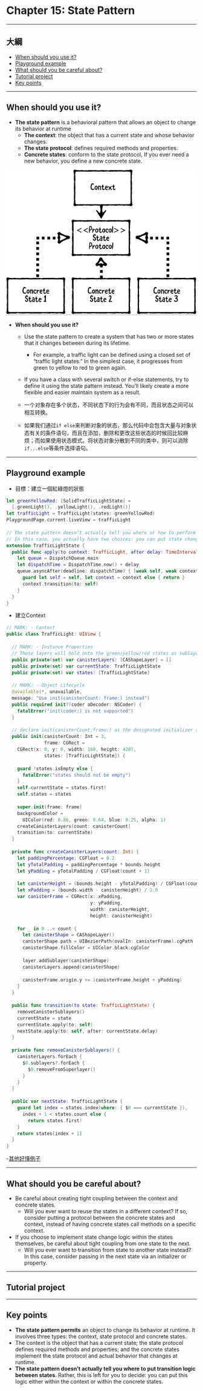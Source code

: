 # Chapter 15: State Pattern

------

## 大綱

- [When should you use it?](#1)
- [Playground example](#2)
- [What should you be careful about?](#3)
- [Tutorial project](#4)
- [Key points](#5)

------

<h2 id="1">When should you use it?</h2>

- **The state pattern** is a behavioral pattern that allows an object to change its behavior at runtime
  - **The context**: the object that has a current state and whose behavior changes.
  - **The state protocol**: defines required methods and properties. 
  - **Concrete states**: conform to the state protocol, If you ever need a new behavior, you define a new concrete state.

![](../.gitbook/assets/33.png)

- **When should you use it?**
  - Use the state pattern to create a system that has two or more states that it changes between during its lifetime.
    - For example, a traffic light can be defined using a closed set of “traffic light states.” In the simplest case, it progresses from green to yellow to red to green again.
  - If you have a class with several switch or if-else statements, try to define it using the state pattern instead. You’ll likely create a more flexible and easier maintain system as a result.

  - 一个对象存在多个状态，不同状态下的行为会有不同，而且状态之间可以相互转换。
  - 如果我们通过`if else`来判断对象的状态，那么代码中会包含大量与对象状态有关的条件语句，而且在添加，删除和更改这些状态的时候回比较麻烦；而如果使用状态模式。将状态对象分散到不同的类中，则可以消除 `if...else`等条件选择语句。

------

<h2 id="2">Playground example</h2>

- 目標：建立一個紅綠燈的狀態

```swift
let greenYellowRed: [SolidTrafficLightState] =
  [.greenLight(), .yellowLight(), .redLight()]
let trafficLight = TrafficLight(states: greenYellowRed)
PlaygroundPage.current.liveView = trafficLight

// The state pattern doesn’t actually tell you where or how to perform state changes. 
// In this case, you actually have two choices: you can put state change logic within TrafficLight, or you can put this within TrafficLightState
extension TrafficLightState {
  public func apply(to context: TrafficLight, after delay: TimeInterval) {
    let queue = DispatchQueue.main
    let dispatchTime = DispatchTime.now() + delay
    queue.asyncAfter(deadline: dispatchTime) { [weak self, weak context] in
      guard let self = self, let context = context else { return }
      context.transition(to: self)
    }
  }
}
```

- 建立Context

```Swift
// MARK: - Context
public class TrafficLight: UIView {
  
  // MARK: - Instance Properties
  // These layers will hold onto the green/yellow/red states as sublayers.
  public private(set) var canisterLayers: [CAShapeLayer] = []
  public private(set) var currentState: TrafficLightState
  public private(set) var states: [TrafficLightState]
  
  // MARK: - Object Lifecycle
  @available(*, unavailable,
  message: "Use init(canisterCount: frame:) instead")
  public required init?(coder aDecoder: NSCoder) {
    fatalError("init(coder:) is not supported")
  }
  
  // declare init(canisterCount:frame:) as the designated initializer and provide default values for both canisterCount and frame.
  public init(canisterCount: Int = 3,
              frame: CGRect =
    CGRect(x: 0, y: 0, width: 160, height: 420),
              states: [TrafficLightState]) {
    
    guard !states.isEmpty else {
      fatalError("states should not be empty")
    }
    self.currentState = states.first!
    self.states = states
    
    super.init(frame: frame)
    backgroundColor =
      UIColor(red: 0.86, green: 0.64, blue: 0.25, alpha: 1)
    createCanisterLayers(count: canisterCount)
    transition(to: currentState)
  }
  
  private func createCanisterLayers(count: Int) {
    let paddingPercentage: CGFloat = 0.2
    let yTotalPadding = paddingPercentage * bounds.height
    let yPadding = yTotalPadding / CGFloat(count + 1)
    
    let canisterHeight = (bounds.height - yTotalPadding) / CGFloat(count)
    let xPadding = (bounds.width - canisterHeight) / 2.0
    var canisterFrame = CGRect(x: xPadding,
                               y: yPadding,
                               width: canisterHeight,
                               height: canisterHeight)
    
    for _ in 0 ..< count {
      let canisterShape = CAShapeLayer()
      canisterShape.path = UIBezierPath(ovalIn: canisterFrame).cgPath
      canisterShape.fillColor = UIColor.black.cgColor
      
      layer.addSublayer(canisterShape)
      canisterLayers.append(canisterShape)
      
      canisterFrame.origin.y += (canisterFrame.height + yPadding)
    }
  }
  
  public func transition(to state: TrafficLightState) {
    removeCanisterSublayers()
    currentState = state
    currentState.apply(to: self)
    nextState.apply(to: self, after: currentState.delay)
  }
  
  private func removeCanisterSublayers() {
    canisterLayers.forEach {
      $0.sublayers?.forEach {
        $0.removeFromSuperlayer()
      }
    }
  }
  
  public var nextState: TrafficLightState {
    guard let index = states.index(where: { $0 === currentState }),
      index + 1 < states.count else {
        return states.first!
    }
    return states[index + 1]
  }
}
```

-[其他好懂例子]([https://knightsj.github.io/2019/03/17/%E9%9D%A2%E5%90%91%E5%AF%B9%E8%B1%A1%E8%AE%BE%E8%AE%A1%E7%9A%84%E8%AE%BE%E8%AE%A1%E6%A8%A1%E5%BC%8F%EF%BC%88%E4%B8%89%EF%BC%89%EF%BC%9A%E8%A1%8C%E4%B8%BA%E5%9E%8B%E6%A8%A1%E5%BC%8F/](https://knightsj.github.io/2019/03/17/面向对象设计的设计模式（三）：行为型模式/))

------

<h2 id="3">What should you be careful about?</h2>

- Be careful about creating tight coupling between the context and concrete states. 
  - Will you ever want to reuse the states in a different context? If so, consider putting a protocol between the concrete states and context, instead of having concrete states call methods on a specific context.
- If you choose to implement state change logic within the states themselves, be careful about tight coupling from one state to the next. 
  - Will you ever want to transition from state to another state instead? In this case, consider passing in the next state via an initializer or property.

------

<h2 id="4">Tutorial project</h2>



------

<h2 id="5">Key points</h2>

- **The state pattern permits** an object to change its behavior at runtime. It involves three types: the context, state protocol and concrete states.
- The context is the object that has a current state; the state protocol defines required methods and properties; and the concrete states implement the state protocol and actual behavior that changes at runtime.
- **The state pattern doesn’t actually tell you where to put transition logic between states**. Rather, this is left for you to decide: you can put this logic either within the context or within the concrete states.

